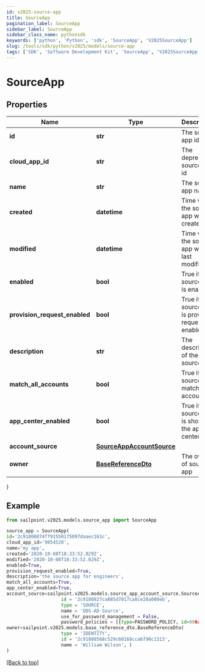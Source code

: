 ```yaml
---
id: v2025-source-app
title: SourceApp
pagination_label: SourceApp
sidebar_label: SourceApp
sidebar_class_name: pythonsdk
keywords: ['python', 'Python', 'sdk', 'SourceApp', 'V2025SourceApp'] 
slug: /tools/sdk/python/v2025/models/source-app
tags: ['SDK', 'Software Development Kit', 'SourceApp', 'V2025SourceApp']
---
```


# SourceApp


## Properties

Name | Type | Description | Notes
------------ | ------------- | ------------- | -------------
**id** | **str** | The source app id | [optional] 
**cloud_app_id** | **str** | The deprecated source app id | [optional] 
**name** | **str** | The source app name | [optional] 
**created** | **datetime** | Time when the source app was created | [optional] 
**modified** | **datetime** | Time when the source app was last modified | [optional] 
**enabled** | **bool** | True if the source app is enabled | [optional] [default to False]
**provision_request_enabled** | **bool** | True if the source app is provision request enabled | [optional] [default to False]
**description** | **str** | The description of the source app | [optional] 
**match_all_accounts** | **bool** | True if the source app match all accounts | [optional] [default to False]
**app_center_enabled** | **bool** | True if the source app is shown in the app center | [optional] [default to True]
**account_source** | [**SourceAppAccountSource**](source-app-account-source) |  | [optional] 
**owner** | [**BaseReferenceDto**](base-reference-dto) | The owner of source app | [optional] 
}

## Example

```python
from sailpoint.v2025.models.source_app import SourceApp

source_app = SourceApp(
id='2c91808874ff91550175097daaec161c',
cloud_app_id='9854520',
name='my app',
created='2020-10-08T18:33:52.029Z',
modified='2020-10-08T18:33:52.029Z',
enabled=True,
provision_request_enabled=True,
description='the source app for engineers',
match_all_accounts=True,
app_center_enabled=True,
account_source=sailpoint.v2025.models.source_app_account_source.SourceApp_accountSource(
                    id = '2c9180827ca885d7017ca8ce28a000eb', 
                    type = 'SOURCE', 
                    name = 'ODS-AD-Source', 
                    use_for_password_management = False, 
                    password_policies = [{type=PASSWORD_POLICY, id=006a072ecc6647f68bba9f4a4ad34649, name=Password Policy 1}], ),
owner=sailpoint.v2025.models.base_reference_dto.BaseReferenceDto(
                    type = 'IDENTITY', 
                    id = '2c91808568c529c60168cca6f90c1313', 
                    name = 'William Wilson', )
)

```
[[Back to top]](#) 

